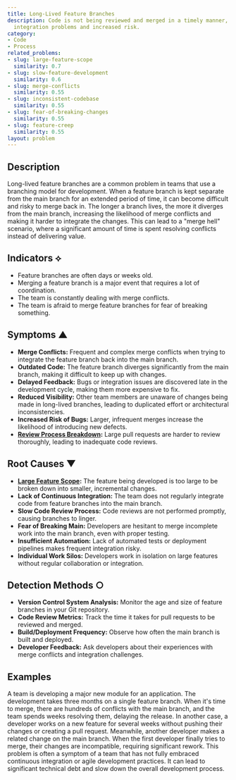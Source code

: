 ```yaml
---
title: Long-Lived Feature Branches
description: Code is not being reviewed and merged in a timely manner, leading to
  integration problems and increased risk.
category:
- Code
- Process
related_problems:
- slug: large-feature-scope
  similarity: 0.7
- slug: slow-feature-development
  similarity: 0.6
- slug: merge-conflicts
  similarity: 0.55
- slug: inconsistent-codebase
  similarity: 0.55
- slug: fear-of-breaking-changes
  similarity: 0.55
- slug: feature-creep
  similarity: 0.55
layout: problem
---
```


## Description
Long-lived feature branches are a common problem in teams that use a branching model for development. When a feature branch is kept separate from the main branch for an extended period of time, it can become difficult and risky to merge back in. The longer a branch lives, the more it diverges from the main branch, increasing the likelihood of merge conflicts and making it harder to integrate the changes. This can lead to a "merge hell" scenario, where a significant amount of time is spent resolving conflicts instead of delivering value.

## Indicators ⟡
- Feature branches are often days or weeks old.
- Merging a feature branch is a major event that requires a lot of coordination.
- The team is constantly dealing with merge conflicts.
- The team is afraid to merge feature branches for fear of breaking something.

## Symptoms ▲

- **Merge Conflicts:** Frequent and complex merge conflicts when trying to integrate the feature branch back into the main branch.
- **Outdated Code:** The feature branch diverges significantly from the main branch, making it difficult to keep up with changes.
- **Delayed Feedback:** Bugs or integration issues are discovered late in the development cycle, making them more expensive to fix.
- **Reduced Visibility:** Other team members are unaware of changes being made in long-lived branches, leading to duplicated effort or architectural inconsistencies.
- **Increased Risk of Bugs:** Larger, infrequent merges increase the likelihood of introducing new defects.
- **[Review Process Breakdown](review-process-breakdown.md):** Large pull requests are harder to review thoroughly, leading to inadequate code reviews.

## Root Causes ▼

- **[Large Feature Scope](large-feature-scope.md):** The feature being developed is too large to be broken down into smaller, incremental changes.
- **Lack of Continuous Integration:** The team does not regularly integrate code from feature branches into the main branch.
- **Slow Code Review Process:** Code reviews are not performed promptly, causing branches to linger.
- **Fear of Breaking Main:** Developers are hesitant to merge incomplete work into the main branch, even with proper testing.
- **Insufficient Automation:** Lack of automated tests or deployment pipelines makes frequent integration risky.
- **Individual Work Silos:** Developers work in isolation on large features without regular collaboration or integration.

## Detection Methods ○

- **Version Control System Analysis:** Monitor the age and size of feature branches in your Git repository.
- **Code Review Metrics:** Track the time it takes for pull requests to be reviewed and merged.
- **Build/Deployment Frequency:** Observe how often the main branch is built and deployed.
- **Developer Feedback:** Ask developers about their experiences with merge conflicts and integration challenges.

## Examples
A team is developing a major new module for an application. The development takes three months on a single feature branch. When it's time to merge, there are hundreds of conflicts with the main branch, and the team spends weeks resolving them, delaying the release. In another case, a developer works on a new feature for several weeks without pushing their changes or creating a pull request. Meanwhile, another developer makes a related change on the main branch. When the first developer finally tries to merge, their changes are incompatible, requiring significant rework. This problem is often a symptom of a team that has not fully embraced continuous integration or agile development practices. It can lead to significant technical debt and slow down the overall development process.